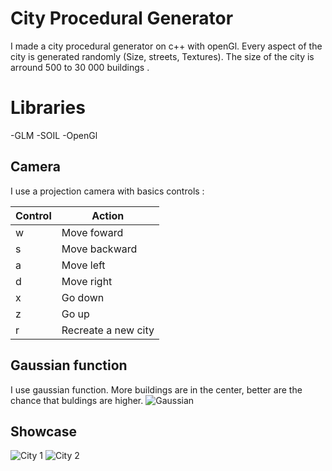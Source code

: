 # City Procedural Generator

I made a city procedural generator on c++ with openGl. Every aspect of the city is generated randomly (Size, streets, Textures). The size of the city is arround 500 to 30 000 buildings . 


# Libraries
-GLM
-SOIL
-OpenGl


## Camera
I use a projection camera with basics controls :

|Control|Action |
|--|--|
|  w|  Move foward|
|  s|  Move backward|
|  a|  Move left|
|  d|  Move right|
|  x|  Go down|
|  z|  Go up|
|  r|  Recreate a new city|

## Gaussian function
I use gaussian function. More  buildings are in the center, better are the chance that buldings are higher.
![Gaussian](Showcase/Gaussian.jpg)

## Showcase
![City 1](Showcase/img1.jpg)
![City 2](Showcase/img2.jpg)
